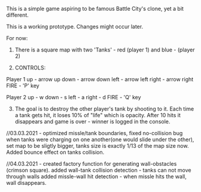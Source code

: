 This is a simple game aspiring to be famous Battle City's clone, yet a bit different.

This is a working prototype. Changes might occur later.

For now: 
1. There is a square map with two 'Tanks' - red (player 1) and blue - (player 2)


2. CONTROLS:

Player 1
up - arrow up
down - arrow down
left - arrow left
right - arrow right
FIRE - 'P' key

Player 2
up - w
down - s
left - a
right - d
FIRE - 'Q' key

3. The goal is to destroy the other player's tank by shooting to it. Each time a tank gets hit,
it loses 10% of "life" which is opacity. After 10 hits it disappears and game is over - 
winner is logged in the console.

//03.03.2021 - optimized missle/tank boundaries, fixed no-collision bug when tanks were charging on
one another(one would slide under the other), set map to be sligtly bigger, 
tanks size is exactly 1/13 of the map size now. 
Added bounce effect on tanks collision.

//04.03.2021 - created factory function for generating wall-obstacles (crimson square).
added wall-tank collision detection - tanks can not move through walls
added missle-wall hit detection - when missle hits the wall, wall disappears.